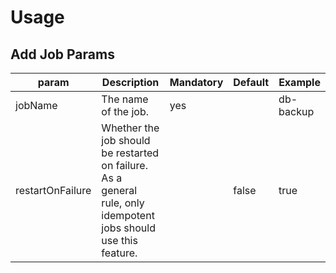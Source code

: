 # Usage

## Add Job Params

|param           |Description                                              |Mandatory|Default  |Example  |
|----------------|---------------------------------------------------------|---------|---------|---------|
|jobName         |The name of the job.                                     |yes      |         |db-backup|
|restartOnFailure|Whether the job should be restarted on failure. As a general rule, only idempotent jobs should use this feature.| |false|true|
